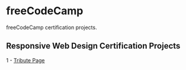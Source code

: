 # freeCodeCamp

freeCodeCamp certification projects.

## Responsive Web Design Certification Projects

1 - [Tribute Page](https://leonelmarianog.github.io/freeCodeCamp/responsive-web-design-certification/1-tribute-page/)
